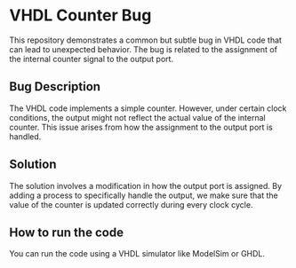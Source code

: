 # VHDL Counter Bug
This repository demonstrates a common but subtle bug in VHDL code that can lead to unexpected behavior. The bug is related to the assignment of the internal counter signal to the output port.

## Bug Description
The VHDL code implements a simple counter. However, under certain clock conditions, the output might not reflect the actual value of the internal counter. This issue arises from how the assignment to the output port is handled.

## Solution
The solution involves a modification in how the output port is assigned. By adding a process to specifically handle the output, we make sure that the value of the counter is updated correctly during every clock cycle.

## How to run the code
You can run the code using a VHDL simulator like ModelSim or GHDL.